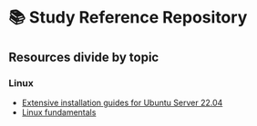# 📚 Study Reference Repository

## Resources divide by topic

### Linux
- [Extensive installation guides for Ubuntu Server 22.04](https://www.server-world.info/en/note?os=Ubuntu_22.04&p=download)
- [Linux fundamentals](https://linuxjourney.com/)